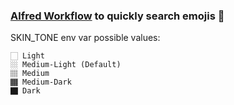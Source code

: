 ### [Alfred Workflow](https://www.alfredapp.com/workflows/) to quickly search emojis 🧉

SKIN_TONE env var possible values:

	🏻 Light
	🏼 Medium-Light (Default)
	🏽 Medium
	🏾 Medium-Dark	
	🏿 Dark